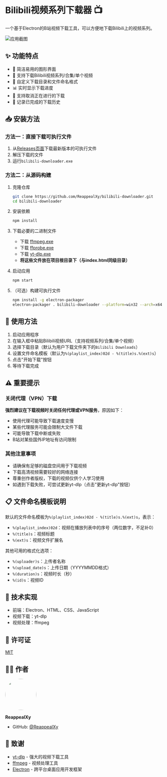 # Bilibili视频系列下载器 📺

一个基于Electron的B站视频下载工具，可以方便地下载Bilibili上的视频系列。

![应用截图](https://github.com/ReappealXy/bilibili-downloader/raw/main/image.png)

## ✨ 功能特点

- 📱 简洁易用的图形界面
- 📂 支持下载Bilibili视频系列/合集/单个视频
- 🔧 自定义下载目录和文件命名格式
- 📊 实时显示下载进度
- 🛑 支持取消正在进行的下载
- 📝 记录已完成的下载历史

## 📥 安装方法

### 方法一：直接下载可执行文件

1. 从[Releases页面](https://github.com/ReappealXy/bilibili-downloader/releases)下载最新版本的可执行文件
2. 解压下载的文件
3. 运行`bilibili-downloader.exe`

### 方法二：从源码构建

1. 克隆仓库
   ```bash
   git clone https://github.com/ReappealXy/bilibili-downloader.git
   cd bilibili-downloader
   ```

2. 安装依赖
   ```bash
   npm install
   ```

3. 下载必要的二进制文件
   - 下载 [ffmpeg.exe](https://www.gyan.dev/ffmpeg/builds/)
   - 下载 [ffprobe.exe](https://www.gyan.dev/ffmpeg/builds/)
   - 下载 [yt-dlp.exe](https://github.com/yt-dlp/yt-dlp/releases)
   - **将这些文件放在项目根目录下（与index.html同级目录）**

4. 启动应用
   ```bash
   npm start
   ```

5. （可选）构建可执行文件
   ```bash
   npm install -g electron-packager
   electron-packager . bilibili-downloader --platform=win32 --arch=x64
   ```

## 🚀 使用方法

1. 启动应用程序
2. 在输入框中粘贴Bilibili视频URL（支持视频系列/合集/单个视频）
3. 选择下载目录（默认为用户下载文件夹下的`Bilibili Downloads`）
4. 设置文件命名模板（默认为`%(playlist_index)02d - %(title)s.%(ext)s`）
5. 点击"开始下载"按钮
6. 等待下载完成

## ⚠️ 重要提示

### 关闭代理（VPN）下载

**强烈建议在下载视频时关闭任何代理或VPN服务**，原因如下：

- 使用代理可能导致下载速度变慢
- 某些代理服务可能会限制大文件下载
- 可能导致下载中断或失败
- B站对某些国外IP地址有访问限制

### 其他注意事项

- 请确保有足够的磁盘空间用于下载视频
- 下载高清视频需要较好的网络连接
- 尊重创作者版权，下载的视频仅供个人学习使用
- 如遇到下载失败，可尝试更新yt-dlp（点击"更新yt-dlp"按钮）

## 📋 文件命名模板说明

默认的文件命名模板为`%(playlist_index)02d - %(title)s.%(ext)s`，表示：

- `%(playlist_index)02d`：视频在播放列表中的序号（两位数字，不足补0）
- `%(title)s`：视频标题
- `%(ext)s`：视频文件扩展名

其他可用的格式化选项：

- `%(uploader)s`：上传者名称
- `%(upload_date)s`：上传日期（YYYYMMDD格式）
- `%(duration)s`：视频时长（秒）
- `%(id)s`：视频ID

## 🔧 技术实现

- 前端：Electron、HTML、CSS、JavaScript
- 视频下载：yt-dlp
- 视频处理：ffmpeg

## 📄 许可证

[MIT](LICENSE)

## 👨‍💻 作者

<img src="https://avatars.githubusercontent.com/u/ReappealXy" width="100" height="100" style="border-radius: 50%;"/>

**ReappealXy**

- GitHub: [@ReappealXy](https://github.com/ReappealXy)

## 🙏 致谢

- [yt-dlp](https://github.com/yt-dlp/yt-dlp) - 强大的视频下载工具
- [ffmpeg](https://ffmpeg.org/) - 视频处理工具
- [Electron](https://www.electronjs.org/) - 跨平台桌面应用开发框架